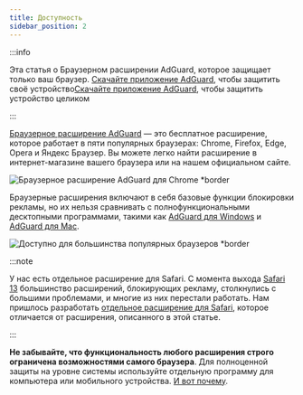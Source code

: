 ```yaml
---
title: Доступность
sidebar_position: 2
---
```


:::info

Эта статья о Браузерном расширении AdGuard, которое защищает только ваш браузер. [Скачайте приложение AdGuard](https://agrd.io/download-kb-adblock), чтобы защитить своё устройство[Скачайте приложение AdGuard](https://agrd.io/download-kb-adblock), чтобы защитить устройство целиком

:::

[Браузерное расширение AdGuard](https://adguard.com/adguard-browser-extension/overview.html) — это бесплатное расширение, которое работает в пяти популярных браузерах: Chrome, Firefox, Edge, Opera и Яндекс Браузер. Вы можете легко найти расширение в интернет-магазине вашего браузера или на нашем официальном сайте.

![Браузерное расширение AdGuard для Chrome \*border](https://cdn.adtidy.org/content/Kb/ad_blocker/browser_extension/ad_blocker_browser_extension_overview.png)

Браузерные расширения включают в себя базовые функции блокировки рекламы, но их нельзя сравнивать с полнофункциональными десктопными программами, такими как [AdGuard для Windows](/adguard-for-windows/features/home-screen) и [AdGuard для Mac](/adguard-for-mac/features/main).

![Доступно для большинства популярных браузеров \*border](https://cdn.adtidy.org/content/Kb/ad_blocker/browser_extension/ad_blocker_browser_extension_availability.png)

:::note

У нас есть отдельное расширение для Safari. С момента выхода [Safari 13](https://adguard.com/ru/blog/adguard-safari-1-5.html) большинство расширений, блокирующих рекламу, столкнулись с большими проблемами, и многие из них перестали работать. Нам пришлось разработать [отдельное расширение для Safari](/adguard-for-safari/features/general), которое отличается от расширения, описанного в этой статье.

:::

**Не забывайте, что функциональность любого расширения строго ограничена возможностями самого браузера**. Для полноценной защиты на уровне системы используйте отдельную программу для компьютера или мобильного устройства. [И вот почему](adguard-browser-extension/comparison-standalone).
